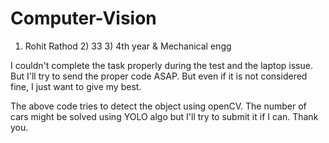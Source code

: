 # Computer-Vision
1) Rohit Rathod  2) 33  3) 4th year & Mechanical engg

I couldn't complete the task properly during the test and the laptop issue. But I'll try to send the proper code ASAP. But even if it is not considered fine, I just want to give my best.

The above code tries to detect the object using openCV. The number of cars might be solved using YOLO algo but I'll try to submit it if I can. 
Thank you.
